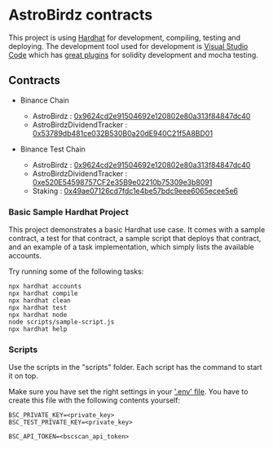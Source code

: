 # AstroBirdz contracts

This project is using [Hardhat](https://hardhat.org/getting-started/) for development, compiling, testing and deploying. The development tool used for development is [Visual Studio Code](https://code.visualstudio.com/) which has [great plugins](https://hardhat.org/guides/vscode-tests.html) for solidity development and mocha testing.

## Contracts

* Binance Chain
  * AstroBirdz : [0x9624cd2e91504692e120802e80a313f84847dc40](https://bscscan.com/address/0x9624cd2e91504692e120802e80a313f84847dc40)
  * AstroBirdzDividendTracker : [0x53789db481ce032B530B0a20dE940C21f5A8BD01](https://bscscan.com/address/0x53789db481ce032B530B0a20dE940C21f5A8BD01)

* Binance Test Chain
  * AstroBirdz : [0x9624cd2e91504692e120802e80a313f84847dc40](https://testnet.bscscan.com/address/0x9624cd2e91504692e120802e80a313f84847dc40)
  * AstroBirdzDividendTracker : [0xe520E54598757CF2e35B9e02210b75309e3b8091](https://testnet.bscscan.com/address/0xe520E54598757CF2e35B9e02210b75309e3b8091)
  * Staking : [0x49ae07126cd7fdc1e4be57bdc9eee6065ecee5e6](https://testnet.bscscan.com/address/0x49ae07126cd7fdc1e4be57bdc9eee6065ecee5e6)

### Basic Sample Hardhat Project

This project demonstrates a basic Hardhat use case. It comes with a sample contract, a test for that contract, a sample script that deploys that contract, and an example of a task implementation, which simply lists the available accounts.

Try running some of the following tasks:

```shell
npx hardhat accounts
npx hardhat compile
npx hardhat clean
npx hardhat test
npx hardhat node
node scripts/sample-script.js
npx hardhat help
```

### Scripts

Use the scripts in the "scripts" folder. Each script has the command to start it on top.

Make sure you have set the right settings in your ['.env' file](https://www.npmjs.com/package/dotenv). You have to create this file with the following contents yourself:

```node
BSC_PRIVATE_KEY=<private_key>
BSC_TEST_PRIVATE_KEY=<private_key>

BSC_API_TOKEN=<bscscan_api_token>
```